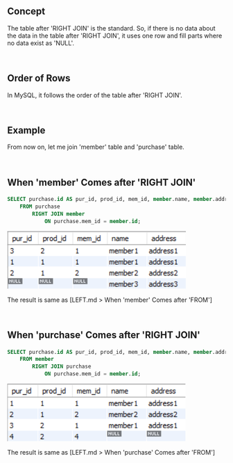 ## Concept

The table after 'RIGHT JOIN' is the standard. So, if there is no data about the data in the table after 'RIGHT JOIN', it uses one row and fill parts where no data exist as 'NULL'.

&nbsp;

## Order of Rows

In MySQL, it follows the order of the table after 'RIGHT JOIN'.

&nbsp;

## Example

From now on, let me join 'member' table and 'purchase' table.

&nbsp;

## When 'member' Comes after 'RIGHT JOIN'

```sql
SELECT purchase.id AS pur_id, prod_id, mem_id, member.name, member.address
	FROM purchase
		RIGHT JOIN member
			ON purchase.mem_id = member.id;
```

![](left_from-member.png)

The result is same as [LEFT.md > When 'member' Comes after 'FROM']

&nbsp;

## When 'purchase' Comes after 'RIGHT JOIN'

```sql
SELECT purchase.id AS pur_id, prod_id, mem_id, member.name, member.address
	FROM member
		RIGHT JOIN purchase
			ON purchase.mem_id = member.id;
```

![](left_from-purchase.png)

The result is same as [LEFT.md > When 'purchase' Comes after 'FROM']
